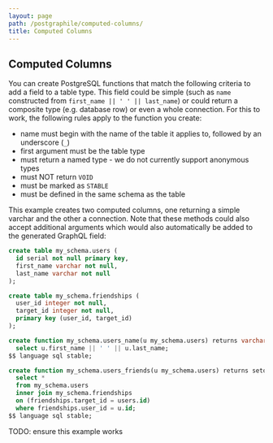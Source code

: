 ```yaml
---
layout: page
path: /postgraphile/computed-columns/
title: Computed Columns
---
```


## Computed Columns

You can create PostgreSQL functions that match the following criteria to add a
field to a table type. This field could be simple (such as `name` constructed
from `first_name || ' ' || last_name`) or could return a composite type (e.g.
database row) or even a whole connection. For this to work, the following rules
apply to the function you create:

- name must begin with the name of the table it applies to, followed by an underscore (`_`)
- first argument must be the table type
- must return a named type - we do not currently support anonymous types
- must NOT return `VOID`
- must be marked as `STABLE`
- must be defined in the same schema as the table

This example creates two computed columns, one returning a simple varchar and
the other a connection. Note that these methods could also accept additional
arguments which would also automatically be added to the generated GraphQL
field:

```sql
create table my_schema.users (
  id serial not null primary key,
  first_name varchar not null,
  last_name varchar not null
);

create table my_schema.friendships (
  user_id integer not null,
  target_id integer not null,
  primary key (user_id, target_id)
);

create function my_schema.users_name(u my_schema.users) returns varchar as $$
  select u.first_name || ' ' || u.last_name;
$$ language sql stable;

create function my_schema.users_friends(u my_schema.users) returns setof my_schema.users as $$
  select *
  from my_schema.users
  inner join my_schema.friendships
  on (friendships.target_id = users.id)
  where friendships.user_id = u.id;
$$ language sql stable;
```

TODO: ensure this example works

